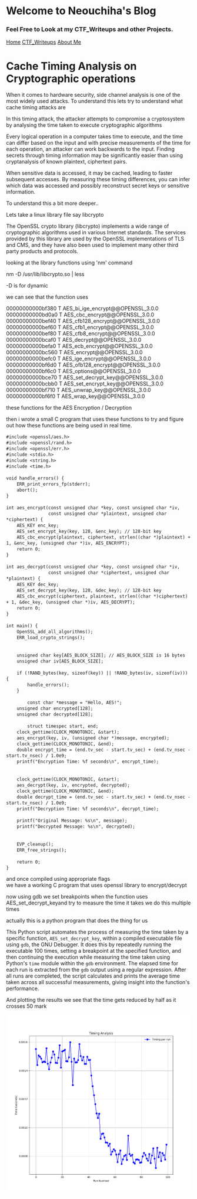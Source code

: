 # Welcome to Neouchiha's Blog

### Feel Free to Look at my CTF_Writeups and other Projects.

[Home](https://npranav7619.github.io/)
[CTF_Writeups](https://npranav7619.github.io/CTF_Writeups)
[About Me](https://npranav7619.github.io/Aboutme)

# Cache Timing Analysis on Cryptographic operations

When it comes to hardware security, side channel analysis is one of the most widely used attacks.
To understand this lets try to understand what cache timing attacks are

In this timing attack, the attacker attempts to compromise a cryptosystem by analysing the time 
taken to execute cryptographic algorithms

Every logical operation in a computer takes time to execute, and the time can differ based on the input
and with precise measurements of the time for each operation, an attacker can work backwards to the input.
Finding secrets through timing information may be significantly easier than using cryptanalysis of known 
plaintext, ciphertext pairs.

When sensitive data is accessed, it may be cached, leading to faster subsequent accesses. 
By measuring these timing differences, you can infer which data was accessed and possibly 
reconstruct secret keys or sensitive information.


To understand this a bit more deeper..

Lets take a linux library file say libcrypto 

The OpenSSL crypto library (libcrypto) implements a wide range of cryptographic algorithms used in various 
Internet standards. The services provided by this library are used by the OpenSSL implementations of TLS 
and CMS, and they have also been used to implement many other third party products and protocols.

looking at the library functions using 'nm' command 

nm -D /usr/lib/libcrypto.so | less

-D is for dynamic

we can see that the function uses  



00000000000bf380 T AES_bi_ige_encrypt@@OPENSSL_3.0.0
00000000000bd0a0 T AES_cbc_encrypt@@OPENSSL_3.0.0
00000000000bef40 T AES_cfb128_encrypt@@OPENSSL_3.0.0
00000000000bef60 T AES_cfb1_encrypt@@OPENSSL_3.0.0
00000000000bef80 T AES_cfb8_encrypt@@OPENSSL_3.0.0
00000000000bcaf0 T AES_decrypt@@OPENSSL_3.0.0
00000000000befa0 T AES_ecb_encrypt@@OPENSSL_3.0.0
00000000000bc560 T AES_encrypt@@OPENSSL_3.0.0
00000000000befc0 T AES_ige_encrypt@@OPENSSL_3.0.0
00000000000bf6d0 T AES_ofb128_encrypt@@OPENSSL_3.0.0
00000000000bf6c0 T AES_options@@OPENSSL_3.0.0
00000000000bce70 T AES_set_decrypt_key@@OPENSSL_3.0.0
00000000000bcbb0 T AES_set_encrypt_key@@OPENSSL_3.0.0
00000000000bf710 T AES_unwrap_key@@OPENSSL_3.0.0
00000000000bf6f0 T AES_wrap_key@@OPENSSL_3.0.0



these functions for the AES Encryption / Decryption

then i wrote a small C program that uses these functions to try and figure out how these functions are being used in real time.


```
#include <openssl/aes.h>
#include <openssl/rand.h>
#include <openssl/err.h>
#include <stdio.h>
#include <string.h>
#include <time.h>

void handle_errors() {
    ERR_print_errors_fp(stderr);
    abort();
}

int aes_encrypt(const unsigned char *key, const unsigned char *iv,
                const unsigned char *plaintext, unsigned char *ciphertext) {
    AES_KEY enc_key;
    AES_set_encrypt_key(key, 128, &enc_key); // 128-bit key
    AES_cbc_encrypt(plaintext, ciphertext, strlen((char *)plaintext) + 1, &enc_key, (unsigned char *)iv, AES_ENCRYPT);
    return 0;
}

int aes_decrypt(const unsigned char *key, const unsigned char *iv,
                const unsigned char *ciphertext, unsigned char *plaintext) {
    AES_KEY dec_key;
    AES_set_decrypt_key(key, 128, &dec_key); // 128-bit key
    AES_cbc_encrypt(ciphertext, plaintext, strlen((char *)ciphertext) + 1, &dec_key, (unsigned char *)iv, AES_DECRYPT);
    return 0;
}

int main() {
    OpenSSL_add_all_algorithms();
    ERR_load_crypto_strings();

    
    unsigned char key[AES_BLOCK_SIZE]; // AES_BLOCK_SIZE is 16 bytes
    unsigned char iv[AES_BLOCK_SIZE];

    if (!RAND_bytes(key, sizeof(key)) || !RAND_bytes(iv, sizeof(iv))) {
        handle_errors();
    }

        const char *message = "Hello, AES!";
    unsigned char encrypted[128];
    unsigned char decrypted[128];

        struct timespec start, end;
    clock_gettime(CLOCK_MONOTONIC, &start);
    aes_encrypt(key, iv, (unsigned char *)message, encrypted);
    clock_gettime(CLOCK_MONOTONIC, &end);
    double encrypt_time = (end.tv_sec - start.tv_sec) + (end.tv_nsec - start.tv_nsec) / 1.0e9;
    printf("Encryption Time: %f seconds\n", encrypt_time);

   
    clock_gettime(CLOCK_MONOTONIC, &start);
    aes_decrypt(key, iv, encrypted, decrypted);
    clock_gettime(CLOCK_MONOTONIC, &end);
    double decrypt_time = (end.tv_sec - start.tv_sec) + (end.tv_nsec - start.tv_nsec) / 1.0e9;
    printf("Decryption Time: %f seconds\n", decrypt_time);

    printf("Original Message: %s\n", message);
    printf("Decrypted Message: %s\n", decrypted);

    
    EVP_cleanup();
    ERR_free_strings();

    return 0;
}
```

and once compiled using appropriate flags  
we have a working C program that uses openssl library to encrypt/decrypt

now using gdb  we set breakpoints when the function uses AES_set_decrypt_keyand try to measure the time it takes
we do this multiple times 

actually this is a python program that does the thing for us 


This Python script automates the process of measuring the time taken by a specific function, `AES_set_decrypt_key`, within a compiled executable file using `gdb`, the GNU Debugger. It does this by repeatedly running the executable 100 times, setting a breakpoint at the specified function, and then continuing the execution while measuring the time taken using Python's `time` module within the `gdb` environment. The elapsed time for each run is extracted from the `gdb` output using a regular expression. After all runs are completed, the script calculates and prints the average time taken across all successful measurements, giving insight into the function's performance.

And plotting the results we see that the time gets reduced by half as it crosses 50 mark

![fig1](Figure_1.png)


